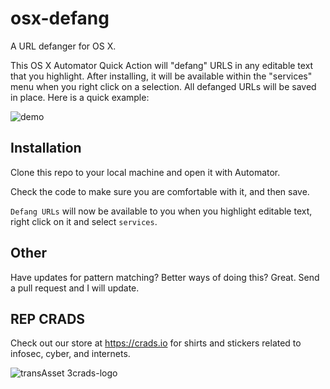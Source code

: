 # osx-defang
A URL defanger for OS X.

This OS X Automator Quick Action will "defang" URLS in any editable text that you highlight. After installing, it will be available within the "services" menu when you right click on a selection. All defanged URLs will be saved in place. Here is a quick example:

![demo](https://user-images.githubusercontent.com/4636/90569642-3c2d0880-e17c-11ea-8e42-ca7e96ccb9ec.gif)

## Installation

Clone this repo to your local machine and open it with Automator. 

Check the code to make sure you are comfortable with it, and then save.

`Defang URLs` will now be available to you when you highlight editable text, right click on it and select `services`.

## Other

Have updates for pattern matching? Better ways of doing this? Great. Send a pull request and I will update.

## REP CRADS

Check out our store at https://crads.io for shirts and stickers related to infosec, cyber, and internets.

![transAsset 3crads-logo](https://user-images.githubusercontent.com/4636/90641536-58be5480-e1ff-11ea-88b3-9d57940609f5.png)
